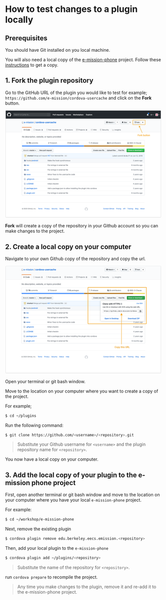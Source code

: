 # How to test changes to a plugin locally

## Prerequisites
You should have Git installed on you local machine.

You will also need a local copy of the [e-mission-phone](https://github.com/e-mission/e-mission-phone) project. Follow these [instructions](https://github.com/e-mission/e-mission-phone/blob/master/README.md) to get a copy.

## 1. Fork the plugin repository
Go to the GitHub URL of the plugin you would like to test for example; ` https://github.com/e-mission/cordova-usercache` and click on the  **Fork** button.

![Fork a project](../../assets/test_changes_to_a_plugin/fork-project.png)

**Fork** will create a copy of the repository in your Github account so you can make changes to the project.

## 2. Create a local copy on your computer
Navigate to your own Github copy of the repository and copy the url.

![Fork a project](../../assets/test_changes_to_a_plugin/copy-project-url.png)

Open your terminal or git bash window.

Move to the location on your computer where you want to create a copy of the project.

For example;
```bash
$ cd ~/plugins
```
Run the following command:
```bash
$ git clone https://github.com/<username>/<repository>.git
```
> Substitute your Github username for `<username>` and the plugin repository name for `<repository>`.

You now have a local copy on your computer.

## 3. Add the local copy of your plugin to the e-mission phone project
First, open another terminal or git bash window and move to the location on your computer where you have your local `e-mission-phone` project.

For example:
```bash
$ cd ~/workshop/e-mission-phone
```

Next, remove the existing plugin
```bash
$ cordova plugin remove edu.berkeley.eecs.emission.<repository>
```

Then, add your local plugin to the `e-mission-phone`

```bash
$ cordova plugin add ~/plugins/<repository>
```
> Substitute the name of the repository for `<repository>`.

run `cordova prepare` to recompile the project.

> Any time you make changes to the plugin, remove it and re-add it to the e-mission-phone project.
